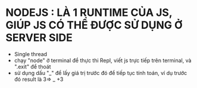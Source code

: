 # NODEJS : LÀ 1 RUNTIME CỦA JS, GIÚP JS CÓ THỂ ĐƯỢC SỬ DỤNG Ở SERVER SIDE
   - Single thread
   - chạy "node" ở terminal để thực thi Repl, viết js trực tiếp trên terminal, và ".exit" để thoát
   - sử dụng dấu "_" để lấy giá trị trước đó để tiếp tục tính toán, ví dụ trước đó result là 3=> _ +3